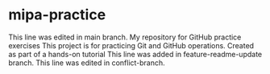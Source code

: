 # mipa-practice
This line was edited in main branch.
My repository for GitHub practice exercises
This project is for practicing Git and GitHub operations.
Created as part of a hands-on tutorial
This line was added in feature-readme-update branch.
This line was edited in conflict-branch.
